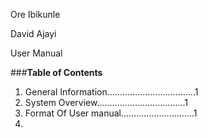 Ore Ibikunle

David Ajayi

User Manual

###**Table of Contents**
1. General Information...................................1
1. System Overview...................................1
2. Format Of User manual.............................1
2.  
    
